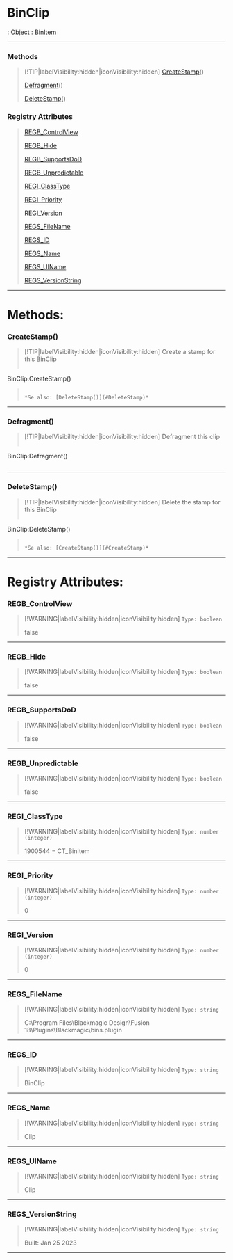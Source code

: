 # BinClip
 : [Object](Object.md) : [BinItem](BinItem.md)
___
### Methods  
> [!TIP|labelVisibility:hidden|iconVisibility:hidden]
> [CreateStamp](#CreateStamp)()
>
> [Defragment](#Defragment)()
>
> [DeleteStamp](#DeleteStamp)()
>
### Registry Attributes
> [REGB_ControlView](#REGB_ControlView)
>
> [REGB_Hide](#REGB_Hide)
>
> [REGB_SupportsDoD](#REGB_SupportsDoD)
>
> [REGB_Unpredictable](#REGB_Unpredictable)
>
> [REGI_ClassType](#REGI_ClassType)
>
> [REGI_Priority](#REGI_Priority)
>
> [REGI_Version](#REGI_Version)
>
> [REGS_FileName](#REGS_FileName)
>
> [REGS_ID](#REGS_ID)
>
> [REGS_Name](#REGS_Name)
>
> [REGS_UIName](#REGS_UIName)
>
> [REGS_VersionString](#REGS_VersionString)
>
___

# Methods: <!-- {docsify-ignore} -->

### CreateStamp()
> [!TIP|labelVisibility:hidden|iconVisibility:hidden]
> Create a stamp for this BinClip
>
> ```php
 BinClip:CreateStamp()
> ```
>
> *Se also: [DeleteStamp()](#DeleteStamp)*
___

### Defragment()
> [!TIP|labelVisibility:hidden|iconVisibility:hidden]
> Defragment this clip
>
> ```php
 BinClip:Defragment()
> ```
>
___

### DeleteStamp()
> [!TIP|labelVisibility:hidden|iconVisibility:hidden]
> Delete the stamp for this BinClip
>
> ```php
 BinClip:DeleteStamp()
> ```
>
> *Se also: [CreateStamp()](#CreateStamp)*
___


# Registry Attributes: <!-- {docsify-ignore} -->

### REGB_ControlView
> [!WARNING|labelVisibility:hidden|iconVisibility:hidden]
> `Type: boolean`
>
> false
>
___

### REGB_Hide
> [!WARNING|labelVisibility:hidden|iconVisibility:hidden]
> `Type: boolean`
>
> false
>
___

### REGB_SupportsDoD
> [!WARNING|labelVisibility:hidden|iconVisibility:hidden]
> `Type: boolean`
>
> false
>
___

### REGB_Unpredictable
> [!WARNING|labelVisibility:hidden|iconVisibility:hidden]
> `Type: boolean`
>
> false
>
___

### REGI_ClassType
> [!WARNING|labelVisibility:hidden|iconVisibility:hidden]
> `Type: number (integer)`
>
> 1900544 = CT_BinItem
>
___

### REGI_Priority
> [!WARNING|labelVisibility:hidden|iconVisibility:hidden]
> `Type: number (integer)`
>
> 0
>
___

### REGI_Version
> [!WARNING|labelVisibility:hidden|iconVisibility:hidden]
> `Type: number (integer)`
>
> 0
>
___

### REGS_FileName
> [!WARNING|labelVisibility:hidden|iconVisibility:hidden]
> `Type: string`
>
> C:\Program Files\Blackmagic Design\Fusion 18\Plugins\Blackmagic\bins.plugin
>
___

### REGS_ID
> [!WARNING|labelVisibility:hidden|iconVisibility:hidden]
> `Type: string`
>
> BinClip
>
___

### REGS_Name
> [!WARNING|labelVisibility:hidden|iconVisibility:hidden]
> `Type: string`
>
> Clip
>
___

### REGS_UIName
> [!WARNING|labelVisibility:hidden|iconVisibility:hidden]
> `Type: string`
>
> Clip
>
___

### REGS_VersionString
> [!WARNING|labelVisibility:hidden|iconVisibility:hidden]
> `Type: string`
>
> Built: Jan 25 2023
>
___


